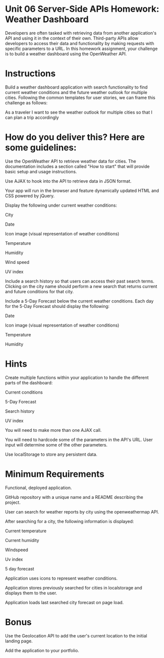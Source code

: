 # Unit 06 Server-Side APIs Homework: Weather Dashboard
Developers are often tasked with retrieving data from another application's API and using it in the context of their own. Third-party APIs allow developers to access their data and functionality by making requests with specific parameters to a URL. In this homework assignment, your challenge is to build a weather dashboard using the OpenWeather API.

# Instructions
Build a weather dashboard application with search functionality to find current weather conditions and the future weather outlook for multiple cities. Following the common templates for user stories, we can frame this challenge as follows:

As a traveler
I want to see the weather outlook for multiple cities
so that I can plan a trip accordingly

# How do you deliver this? Here are some guidelines:


Use the OpenWeather API to retrieve weather data for cities. The documentation includes a section called "How to start" that will provide basic setup and usage instructions.


Use AJAX to hook into the API to retrieve data in JSON format.


Your app will run in the browser and feature dynamically updated HTML and CSS powered by jQuery.


Display the following under current weather conditions:


City


Date


Icon image (visual representation of weather conditions)


Temperature


Humidity


Wind speed


UV index




Include a search history so that users can access their past search terms. Clicking on the city name should perform a new search that returns current and future conditions for that city.


Include a 5-Day Forecast below the current weather conditions. Each day for the 5-Day Forecast should display the following:


Date


Icon image (visual representation of weather conditions)


Temperature


Humidity






# Hints


Create multiple functions within your application to handle the different parts of the dashboard:


Current conditions


5-Day Forecast


Search history


UV index




You will need to make more than one AJAX call.


You will need to hardcode some of the parameters in the API's URL. User input will determine some of the other parameters.


Use localStorage to store any persistent data.



# Minimum Requirements


Functional, deployed application.


GitHub repository with a unique name and a README describing the project.


User can search for weather reports by city using the openweathermap API.


After searching for a city, the following information is displayed:


Current temperature


Current humidity


Windspeed


Uv index


5 day forecast




Application uses icons to represent weather conditions.


Application stores previously searched for cities in localstorage and displays them to the user.


Application loads last searched city forecast on page load.



# Bonus


Use the Geolocation API to add the user's current location to the initial landing page.


Add the application to your portfolio.
